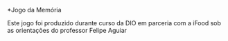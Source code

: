 *Jogo da Memória

Este jogo foi produzido durante curso da DIO em parceria com a iFood sob as orientações do professor Felipe Aguiar